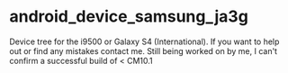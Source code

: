 android_device_samsung_ja3g
===========================

Device tree for the i9500 or Galaxy S4 (International). 
If you want to help out or find any mistakes contact me. 
Still being worked on by me, I can't confirm a successful build of &lt; CM10.1
